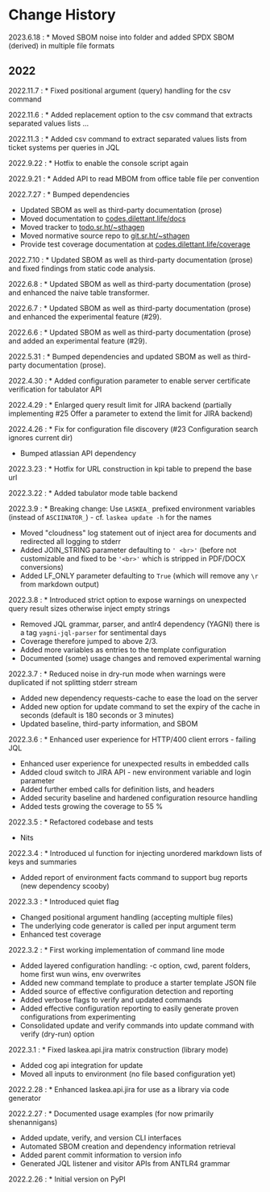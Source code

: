 # Change History

2023.6.18
:    * Moved SBOM noise into folder and added SPDX SBOM (derived) in multiple file formats

## 2022

2022.11.7
:    * Fixed positional argument (query) handling for the csv command

2022.11.6
:    * Added replacement option to the csv command that extracts separated values lists ...

2022.11.3
:    * Added csv command to extract separated values lists from ticket systems per queries in JQL

2022.9.22
:    * Hotfix to enable the console script again

2022.9.21
:    * Added API to read MBOM from office table file per convention

2022.7.27
:    * Bumped dependencies
* Updated SBOM as well as third-party documentation (prose)
* Moved documentation to [codes.dilettant.life/docs](https://codes.dilettant.life/docs/laskea)
* Moved tracker to [todo.sr.ht/~sthagen](https://todo.sr.ht/~sthagen/laskea)
* Moved normative source repo to [git.sr.ht/~sthagen](https://git.sr.ht/~sthagen/laskea)
* Provide test coverage documentation at [codes.dilettant.life/coverage](https://codes.dilettant.life/coverage/laskea)

2022.7.10
:    * Updated SBOM as well as third-party documentation (prose) and fixed findings from static code analysis.

2022.6.8
:    * Updated SBOM as well as third-party documentation (prose) and enhanced the naive table transformer.

2022.6.7
:    * Updated SBOM as well as third-party documentation (prose) and enhanced the experimental feature (#29).

2022.6.6
:    * Updated SBOM as well as third-party documentation (prose) and added an experimental feature (#29).

2022.5.31
:    * Bumped dependencies and updated SBOM as well as third-party documentation (prose).

2022.4.30
:    * Added configuration parameter to enable server certificate verification for tabulator API

2022.4.29
:    * Enlarged query result limit for JIRA backend (partially implementing #25 Offer a parameter to extend the limit for JIRA backend)

2022.4.26
:    * Fix for configuration file discovery (#23 Configuration search ignores current dir)
* Bumped atlassian API dependency

2022.3.23
:    * Hotfix for URL construction in kpi table to prepend the base url
 
2022.3.22
:    * Added tabulator mode table backend

2022.3.9
:    * Breaking change: Use `LASKEA_` prefixed environment variables (instead of `ASCIINATOR_`) - cf. `laskea update -h` for the names
* Moved "cloudness" log statement out of inject area for documents and redirected all logging to stderr
* Added JOIN_STRING parameter defaulting to `' <br>'` (before not customizable and fixed to be `'<br>'` which is stripped in PDF/DOCX conversions)
* Added LF_ONLY parameter defaulting to `True` (which will remove any `\r` from markdown output)

2022.3.8
:    * Introduced strict option to expose warnings on unexpected query result sizes otherwise inject empty strings
* Removed JQL grammar, parser, and antlr4 dependency (YAGNI) there is a tag `yagni-jql-parser` for sentimental days
* Coverage therefore jumped to above 2/3.
* Added more variables as entries to the template configuration
* Documented (some) usage changes and removed experimental warning

2022.3.7
:    * Reduced noise in dry-run mode when warnings were duplicated if not splitting stderr stream
* Added new dependency requests-cache to ease the load on the server
* Added new option for update command to set the expiry of the cache in seconds (default is 180 seconds or 3 minutes)
* Updated baseline, third-party information, and SBOM

2022.3.6
:    * Enhanced user experience for HTTP/400 client errors - failing JQL
* Enhanced user experience for unexpected results in embedded calls
* Added cloud switch to JIRA API - new environment variable and login parameter
* Added further embed calls for definition lists, and headers
* Added security baseline and hardened configuration resource handling
* Added tests growing the coverage to 55 %

2022.3.5
:    * Refactored codebase and tests
* Nits

2022.3.4
:    * Introduced ul function for injecting unordered markdown lists of keys and summaries
* Added report of environment facts command to support bug reports (new dependency scooby)

2022.3.3
:    * Introduced quiet flag
* Changed positional argument handling (accepting multiple files)
* The underlying code generator is called per input argument term
* Enhanced test coverage

2022.3.2
:    * First working implementation of command line mode
* Added layered configuration handling: -c option, cwd, parent folders, home first wun wins, env overwrites
* Added new command template to produce a starter template JSON file
* Added source of effective configuration detection and reporting
* Added verbose flags to verify and updated commands
* Added effective configuration reporting to easily generate proven configurations from experimenting 
* Consolidated update and verify commands into update command with verify (dry-run) option

2022.3.1
:    * Fixed laskea.api.jira matrix construction (library mode)
* Added cog api integration for update
* Moved all inputs to environment (no file based configuration yet)

2022.2.28
:    * Enhanced laskea.api.jira for use as a library via code generator

2022.2.27
:    * Documented usage examples (for now primarily shenannigans)
* Added update, verify, and version CLI interfaces
* Automated SBOM creation and dependency information retrieval
* Added parent commit information to version info
* Generated JQL listener and visitor APIs from ANTLR4 grammar

2022.2.26
:    * Initial version on PyPI

